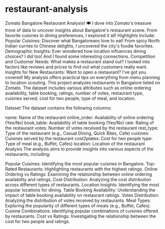 # restaurant-analysis
Zomato Bangalore Restaurant Analysis! 🍽️
I dove into Zomato's treasure trove of data to uncover insights about Bangalore's restaurant scene. From favorite cuisines to dining preferences, I explored it all!
Highlights include:
Popular Cuisines: Discover what Bangaloreans love to eat! From spicy North Indian curries to Chinese delights, I uncovered the city's foodie favorites.
Demographic Insights: Ever wondered how location influences dining choices? I did too! And I found some interesting connections.
Competition and Customer Needs: What makes a restaurant stand out? I looked into factors like reviews and prices to find out what customers really want.
Insights for New Restaurants: Want to open a restaurant? I've got you covered! My analysis offers practical tips on everything from menu planning to location scouting.
This project analyzes restaurants in Bangalore listed on Zomato. The dataset includes various attributes such as online ordering availability, table booking, ratings, number of votes, restaurant type, cuisines served, cost for two people, type of meal, and location.

Dataset
The dataset contains the following columns:

name: Name of the restaurant
online_order: Availability of online ordering (Yes/No)
book_table: Availability of table booking (Yes/No)
rate: Rating of the restaurant
votes: Number of votes received by the restaurant
rest_type: Type of the restaurant (e.g., Casual Dining, Quick Bites, Cafe)
cuisines: Cuisines served by the restaurant
cost2plates: Cost for two people
type: Type of meal (e.g., Buffet, Cafes)
location: Location of the restaurant
Analysis
The analysis aims to provide insights into various aspects of the restaurants, including:

Popular Cuisines: Identifying the most popular cuisines in Bangalore.
Top-Rated Restaurants: Highlighting restaurants with the highest ratings.
Online Ordering vs Ratings: Examining the relationship between online ordering availability and ratings.
Cost Distribution: Analyzing the cost distribution across different types of restaurants.
Location Insights: Identifying the most popular locations for dining.
Table Booking Availability: Understanding the impact of table booking availability on restaurant ratings.
Votes Distribution: Analyzing the distribution of votes received by restaurants.
Meal Types: Exploring the popularity of different types of meals (e.g., Buffet, Cafes).
Cuisine Combinations: Identifying popular combinations of cuisines offered by restaurants.
Cost vs Ratings: Investigating the relationship between the cost for two people and ratings.
